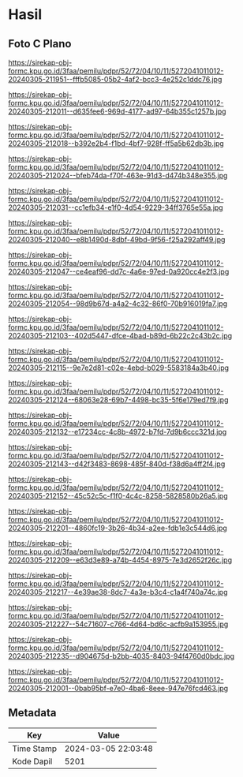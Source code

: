 # Hasil

## Foto C Plano

https://sirekap-obj-formc.kpu.go.id/3faa/pemilu/pdpr/52/72/04/10/11/5272041011012-20240305-211951--fffb5085-05b2-4af2-bcc3-4e252c1ddc76.jpg

https://sirekap-obj-formc.kpu.go.id/3faa/pemilu/pdpr/52/72/04/10/11/5272041011012-20240305-212011--d635fee6-969d-4177-ad97-64b355c1257b.jpg

https://sirekap-obj-formc.kpu.go.id/3faa/pemilu/pdpr/52/72/04/10/11/5272041011012-20240305-212018--b392e2b4-f1bd-4bf7-928f-ff5a5b62db3b.jpg

https://sirekap-obj-formc.kpu.go.id/3faa/pemilu/pdpr/52/72/04/10/11/5272041011012-20240305-212024--bfeb74da-f70f-463e-91d3-d474b348e355.jpg

https://sirekap-obj-formc.kpu.go.id/3faa/pemilu/pdpr/52/72/04/10/11/5272041011012-20240305-212031--cc1efb34-e1f0-4d54-9229-34ff3765e55a.jpg

https://sirekap-obj-formc.kpu.go.id/3faa/pemilu/pdpr/52/72/04/10/11/5272041011012-20240305-212040--e8b1490d-8dbf-49bd-9f56-f25a292aff49.jpg

https://sirekap-obj-formc.kpu.go.id/3faa/pemilu/pdpr/52/72/04/10/11/5272041011012-20240305-212047--ce4eaf96-dd7c-4a6e-97ed-0a920cc4e2f3.jpg

https://sirekap-obj-formc.kpu.go.id/3faa/pemilu/pdpr/52/72/04/10/11/5272041011012-20240305-212054--98d9b67d-a4a2-4c32-86f0-70b916019fa7.jpg

https://sirekap-obj-formc.kpu.go.id/3faa/pemilu/pdpr/52/72/04/10/11/5272041011012-20240305-212103--402d5447-dfce-4bad-b89d-6b22c2c43b2c.jpg

https://sirekap-obj-formc.kpu.go.id/3faa/pemilu/pdpr/52/72/04/10/11/5272041011012-20240305-212115--9e7e2d81-c02e-4ebd-b029-5583184a3b40.jpg

https://sirekap-obj-formc.kpu.go.id/3faa/pemilu/pdpr/52/72/04/10/11/5272041011012-20240305-212124--68063e28-69b7-4498-bc35-5f6e179ed7f9.jpg

https://sirekap-obj-formc.kpu.go.id/3faa/pemilu/pdpr/52/72/04/10/11/5272041011012-20240305-212132--e17234cc-4c8b-4972-b7fd-7d9b6ccc321d.jpg

https://sirekap-obj-formc.kpu.go.id/3faa/pemilu/pdpr/52/72/04/10/11/5272041011012-20240305-212143--d42f3483-8698-485f-840d-f38d6a4ff2f4.jpg

https://sirekap-obj-formc.kpu.go.id/3faa/pemilu/pdpr/52/72/04/10/11/5272041011012-20240305-212152--45c52c5c-f1f0-4c4c-8258-5828580b26a5.jpg

https://sirekap-obj-formc.kpu.go.id/3faa/pemilu/pdpr/52/72/04/10/11/5272041011012-20240305-212201--4860fc19-3b26-4b34-a2ee-fdb1e3c544d6.jpg

https://sirekap-obj-formc.kpu.go.id/3faa/pemilu/pdpr/52/72/04/10/11/5272041011012-20240305-212209--e63d3e89-a74b-4454-8975-7e3d2652f26c.jpg

https://sirekap-obj-formc.kpu.go.id/3faa/pemilu/pdpr/52/72/04/10/11/5272041011012-20240305-212217--4e39ae38-8dc7-4a3e-b3c4-c1a4f740a74c.jpg

https://sirekap-obj-formc.kpu.go.id/3faa/pemilu/pdpr/52/72/04/10/11/5272041011012-20240305-212227--54c71607-c766-4d64-bd6c-acfb9a153955.jpg

https://sirekap-obj-formc.kpu.go.id/3faa/pemilu/pdpr/52/72/04/10/11/5272041011012-20240305-212235--d904675d-b2bb-4035-8403-94f4760d0bdc.jpg

https://sirekap-obj-formc.kpu.go.id/3faa/pemilu/pdpr/52/72/04/10/11/5272041011012-20240305-212001--0bab95bf-e7e0-4ba6-8eee-947e76fcd463.jpg


## Metadata

| Key        | Value               |
| ---------- | ------------------- |
| Time Stamp | 2024-03-05 22:03:48 |
| Kode Dapil | 5201                |



